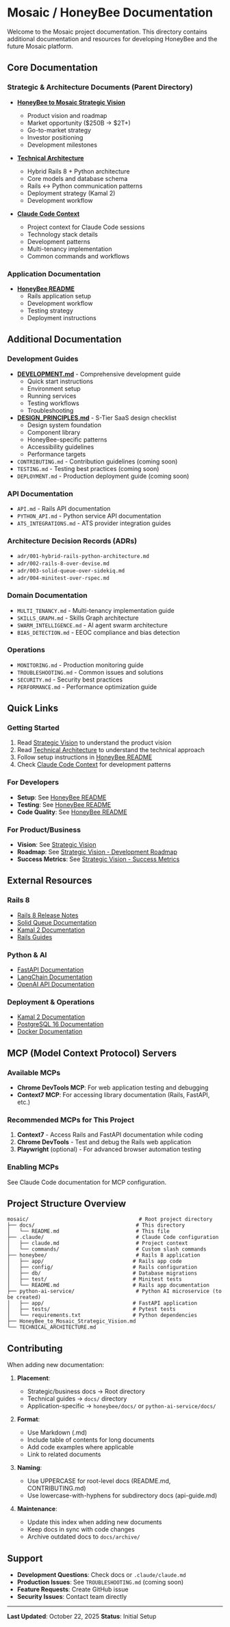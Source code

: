 # Mosaic / HoneyBee Documentation

Welcome to the Mosaic project documentation. This directory contains additional documentation and resources for developing HoneyBee and the future Mosaic platform.

## Core Documentation

### Strategic & Architecture Documents (Parent Directory)

- **[HoneyBee to Mosaic Strategic Vision](../HoneyBee_to_Mosaic_Strategic_Vision.md)**
  - Product vision and roadmap
  - Market opportunity ($250B → $2T+)
  - Go-to-market strategy
  - Investor positioning
  - Development milestones

- **[Technical Architecture](../TECHNICAL_ARCHITECTURE.md)**
  - Hybrid Rails 8 + Python architecture
  - Core models and database schema
  - Rails ↔ Python communication patterns
  - Deployment strategy (Kamal 2)
  - Development workflow

- **[Claude Code Context](../.claude/claude.md)**
  - Project context for Claude Code sessions
  - Technology stack details
  - Development patterns
  - Multi-tenancy implementation
  - Common commands and workflows

### Application Documentation

- **[HoneyBee README](../honeybee/README.md)**
  - Rails application setup
  - Development workflow
  - Testing strategy
  - Deployment instructions

## Additional Documentation

### Development Guides
- **[DEVELOPMENT.md](DEVELOPMENT.md)** - Comprehensive development guide
  - Quick start instructions
  - Environment setup
  - Running services
  - Testing workflows
  - Troubleshooting
- **[DESIGN_PRINCIPLES.md](DESIGN_PRINCIPLES.md)** - S-Tier SaaS design checklist
  - Design system foundation
  - Component library
  - HoneyBee-specific patterns
  - Accessibility guidelines
  - Performance targets
- `CONTRIBUTING.md` - Contribution guidelines (coming soon)
- `TESTING.md` - Testing best practices (coming soon)
- `DEPLOYMENT.md` - Production deployment guide (coming soon)

### API Documentation
- `API.md` - Rails API documentation
- `PYTHON_API.md` - Python service API documentation
- `ATS_INTEGRATIONS.md` - ATS provider integration guides

### Architecture Decision Records (ADRs)
- `adr/001-hybrid-rails-python-architecture.md`
- `adr/002-rails-8-over-devise.md`
- `adr/003-solid-queue-over-sidekiq.md`
- `adr/004-minitest-over-rspec.md`

### Domain Documentation
- `MULTI_TENANCY.md` - Multi-tenancy implementation guide
- `SKILLS_GRAPH.md` - Skills Graph architecture
- `SWARM_INTELLIGENCE.md` - AI agent swarm architecture
- `BIAS_DETECTION.md` - EEOC compliance and bias detection

### Operations
- `MONITORING.md` - Production monitoring guide
- `TROUBLESHOOTING.md` - Common issues and solutions
- `SECURITY.md` - Security best practices
- `PERFORMANCE.md` - Performance optimization guide

## Quick Links

### Getting Started
1. Read [Strategic Vision](../HoneyBee_to_Mosaic_Strategic_Vision.md) to understand the product vision
2. Read [Technical Architecture](../TECHNICAL_ARCHITECTURE.md) to understand the technical approach
3. Follow setup instructions in [HoneyBee README](../honeybee/README.md)
4. Check [Claude Code Context](../.claude/claude.md) for development patterns

### For Developers
- **Setup**: See [HoneyBee README](../honeybee/README.md#setup-instructions)
- **Testing**: See [HoneyBee README](../honeybee/README.md#testing-strategy)
- **Code Quality**: See [HoneyBee README](../honeybee/README.md#code-quality)

### For Product/Business
- **Vision**: See [Strategic Vision](../HoneyBee_to_Mosaic_Strategic_Vision.md)
- **Roadmap**: See [Strategic Vision - Development Roadmap](../HoneyBee_to_Mosaic_Strategic_Vision.md#development-roadmap)
- **Success Metrics**: See [Strategic Vision - Success Metrics](../HoneyBee_to_Mosaic_Strategic_Vision.md#success-metrics-by-phase)

## External Resources

### Rails 8
- [Rails 8 Release Notes](https://rubyonrails.org/2024/11/7/rails-8-0-0-released)
- [Solid Queue Documentation](https://github.com/rails/solid_queue)
- [Kamal 2 Documentation](https://kamal-deploy.org/)
- [Rails Guides](https://guides.rubyonrails.org/)

### Python & AI
- [FastAPI Documentation](https://fastapi.tiangolo.com/)
- [LangChain Documentation](https://python.langchain.com/)
- [OpenAI API Documentation](https://platform.openai.com/docs/)

### Deployment & Operations
- [Kamal 2 Documentation](https://kamal-deploy.org/)
- [PostgreSQL 16 Documentation](https://www.postgresql.org/docs/16/)
- [Docker Documentation](https://docs.docker.com/)

## MCP (Model Context Protocol) Servers

### Available MCPs
- **Chrome DevTools MCP**: For web application testing and debugging
- **Context7 MCP**: For accessing library documentation (Rails, FastAPI, etc.)

### Recommended MCPs for This Project
1. **Context7** - Access Rails and FastAPI documentation while coding
2. **Chrome DevTools** - Test and debug the Rails web application
3. **Playwright** (optional) - For advanced browser automation testing

### Enabling MCPs
See Claude Code documentation for MCP configuration.

## Project Structure Overview

```
mosaic/                                    # Root project directory
├── docs/                                 # This directory
│   └── README.md                         # This file
├── .claude/                              # Claude Code configuration
│   ├── claude.md                         # Project context
│   └── commands/                         # Custom slash commands
├── honeybee/                             # Rails 8 application
│   ├── app/                             # Rails app code
│   ├── config/                          # Rails configuration
│   ├── db/                              # Database migrations
│   ├── test/                            # Minitest tests
│   └── README.md                        # Rails app documentation
├── python-ai-service/                    # Python AI microservice (to be created)
│   ├── app/                             # FastAPI application
│   ├── tests/                           # Pytest tests
│   └── requirements.txt                 # Python dependencies
├── HoneyBee_to_Mosaic_Strategic_Vision.md
└── TECHNICAL_ARCHITECTURE.md
```

## Contributing

When adding new documentation:

1. **Placement**:
   - Strategic/business docs → Root directory
   - Technical guides → `docs/` directory
   - Application-specific → `honeybee/docs/` or `python-ai-service/docs/`

2. **Format**:
   - Use Markdown (.md)
   - Include table of contents for long documents
   - Add code examples where applicable
   - Link to related documents

3. **Naming**:
   - Use UPPERCASE for root-level docs (README.md, CONTRIBUTING.md)
   - Use lowercase-with-hyphens for subdirectory docs (api-guide.md)

4. **Maintenance**:
   - Update this index when adding new documents
   - Keep docs in sync with code changes
   - Archive outdated docs to `docs/archive/`

## Support

- **Development Questions**: Check docs or `.claude/claude.md`
- **Production Issues**: See `TROUBLESHOOTING.md` (coming soon)
- **Feature Requests**: Create GitHub issue
- **Security Issues**: Contact team directly

---

**Last Updated**: October 22, 2025
**Status**: Initial Setup
